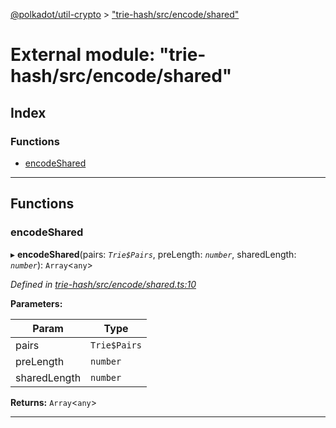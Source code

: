 [@polkadot/util-crypto](../README.md) > ["trie-hash/src/encode/shared"](../modules/_trie_hash_src_encode_shared_.md)

# External module: "trie-hash/src/encode/shared"

## Index

### Functions

* [encodeShared](_trie_hash_src_encode_shared_.md#encodeshared)

---

## Functions

<a id="encodeshared"></a>

###  encodeShared

▸ **encodeShared**(pairs: *`Trie$Pairs`*, preLength: *`number`*, sharedLength: *`number`*): `Array`<`any`>

*Defined in [trie-hash/src/encode/shared.ts:10](https://github.com/polkadot-js/util/blob/7550b44/packages/trie-hash/src/encode/shared.ts#L10)*

**Parameters:**

| Param | Type |
| ------ | ------ |
| pairs | `Trie$Pairs` |
| preLength | `number` |
| sharedLength | `number` |

**Returns:** `Array`<`any`>

___

